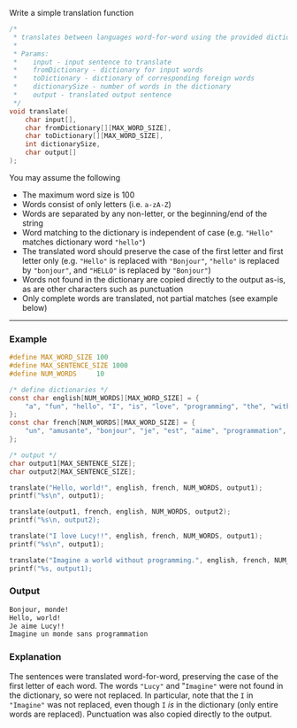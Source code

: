 Write a simple translation function
```c
/*
 * translates between languages word-for-word using the provided dictionaries
 *
 * Params:
 *    input - input sentence to translate
 *    fromDictionary - dictionary for input words
 *    toDictionary - dictionary of corresponding foreign words
 *    dictionarySize - number of words in the dictionary
 *    output - translated output sentence
 */
void translate(
	char input[], 
	char fromDictionary[][MAX_WORD_SIZE],
	char toDictionary[][MAX_WORD_SIZE],
	int dictionarySize, 
	char output[]
);
```

You may assume the following
- The maximum word size is 100
- Words consist of only letters (i.e. `a-zA-Z`)
- Words are separated by any non-letter, or the beginning/end of the string
- Word matching to the dictionary is independent of case (e.g. `"Hello"` matches dictionary word `"hello"`)
- The translated word should preserve the case of the first letter and first letter only (e.g. `"Hello"` is replaced with `"Bonjour"`, `"hello"` is replaced by `"bonjour"`, and `"HELLO"` is replaced by `"Bonjour"`)
- Words not found in the dictionary are copied directly to the output as-is, as are other characters such as punctuation
- Only complete words are translated, not partial matches (see example below)

---

### Example

```c
#define MAX_WORD_SIZE 100
#define MAX_SENTENCE_SIZE 1000
#define NUM_WORDS     10

/* define dictionaries */
const char english[NUM_WORDS][MAX_WORD_SIZE] = {
	"a", "fun", "hello", "I", "is", "love", "programming", "the", "without" "world"
}; 
const char french[NUM_WORDS][MAX_WORD_SIZE] = {
	"un", "amusante", "bonjour", "je", "est", "aime", "programmation", "le", "sans", "monde"
};

/* output */
char output1[MAX_SENTENCE_SIZE];
char output2[MAX_SENTENCE_SIZE];

translate("Hello, world!", english, french, NUM_WORDS, output1);
printf("%s\n", output1);

translate(output1, french, english, NUM_WORDS, output2);
printf("%s\n, output2);

translate("I love Lucy!!", english, french, NUM_WORDS, output1);
printf("%s\n", output1);

translate("Imagine a world without programming.", english, french, NUM_WORDS, output1);
printf("%s, output1);
```

### Output

```default
Bonjour, monde!
Hello, world!
Je aime Lucy!!
Imagine un monde sans programmation
```

### Explanation

The sentences were translated word-for-word, preserving the case of the first letter of each word.  The words `"Lucy"` and "`Imagine"` were not found in the dictionary, so were not replaced.  In particular, note that the `I` in `"Imagine"` was not replaced, even though `I` *is* in the dictionary (only entire words are replaced).  Punctuation was also copied directly to the output.
